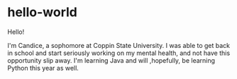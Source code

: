 # hello-world

Hello!

I'm Candice, a sophomore at Coppin State University. I was able to get back in school and start seriously working on my mental health, 
and not have this opportunity slip away. I'm learning Java and will ,hopefully, be learning Python this year as well.
